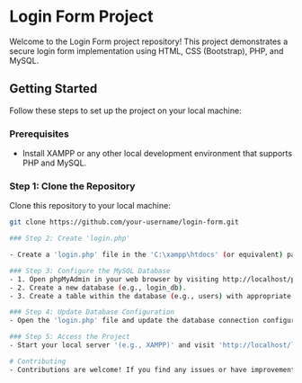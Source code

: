 # Login Form Project

Welcome to the Login Form project repository! This project demonstrates a secure login form implementation using HTML, CSS (Bootstrap), PHP, and MySQL.

## Getting Started

Follow these steps to set up the project on your local machine:

### Prerequisites

- Install XAMPP or any other local development environment that supports PHP and MySQL.

### Step 1: Clone the Repository

Clone this repository to your local machine:

```sh
git clone https://github.com/your-username/login-form.git

### Step 2: Create 'login.php'

- Create a 'login.php' file in the 'C:\xampp\htdocs' (or equivalent) path location. This will serve as the entry point for the project.

### Step 3: Configure the MySQL Database
- 1. Open phpMyAdmin in your web browser by visiting http://localhost/phpmyadmin.
- 2. Create a new database (e.g., login_db).
- 3. Create a table within the database (e.g., users) with appropriate fields like id, username, and password.

### Step 4: Update Database Configuration
- Open the 'login.php' file and update the database connection configuration with your database credentials.

### Step 5: Access the Project
- Start your local server '(e.g., XAMPP)' and visit 'http://localhost/login.php' in your web browser. You should see the login form.

# Contributing
- Contributions are welcome! If you find any issues or have improvements to suggest, feel free to create a pull request or open an issue.
